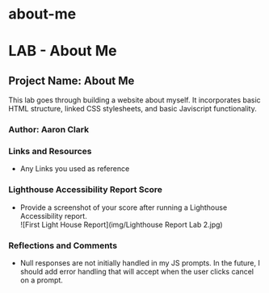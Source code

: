 # about-me

# LAB - About Me

## Project Name: About Me

This lab goes through building a website about myself.  It incorporates basic HTML structure, linked CSS stylesheets, and basic Javiscript functionality.

### Author: Aaron Clark

### Links and Resources

* Any Links you used as reference

### Lighthouse Accessibility Report Score

* Provide a screenshot of your score after running a Lighthouse Accessibility report. <br>
![First Light House Report](img/Lighthouse Report Lab 2.jpg)

### Reflections and Comments

- Null responses are not initially handled in my JS prompts.  In the future, I should add error handling that will accept when the user clicks cancel on a prompt.